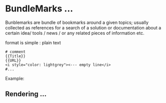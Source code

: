 # BundleMarks ...


Bunblemarks are bundle of bookmarks around a given topics;
usually collected as references for a search of a solution
or documentation about a certain idea/ tools / news / or
any related pieces of information etc.


format is simple : plain text

```
# comment
{{Title}}
{{URL}}
<i style="color: lightgrey"><--- empty line</i>
#...
```

Example:



## Rendering ...










```



